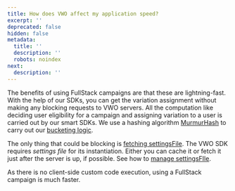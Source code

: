 ```yaml
---
title: How does VWO affect my application speed?
excerpt: ''
deprecated: false
hidden: false
metadata:
  title: ''
  description: ''
  robots: noindex
next:
  description: ''
---
```

The benefits of using FullStack campaigns are that these are lightning-fast. With the help of our SDKs, you can get the variation assignment without making any blocking requests to VWO servers. All the computation like deciding user eligibility for a campaign and assigning variation to a user is carried out by our smart SDKs. We use a hashing algorithm [MurmurHash](https://en.wikipedia.org/wiki/MurmurHash) to carry out our [bucketing logic](https://developers.vwo.com/reference#section-how-bucketing-works).

The only thing that could be blocking is [fetching settingsFile](https://developers.vwo.com/reference#full-stack-get-settings). The VWO SDK requires *settings file* for its instantiation. Either you can cache it or fetch it just after the server is up, if possible. See how to [manage settingsFIle](https://developers.vwo.com/reference#fullstack-get-settings).

As there is no client-side custom code execution, using a FullStack campaign is much faster.
